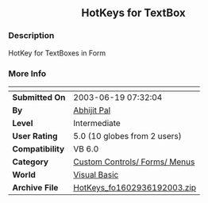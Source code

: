 ﻿<div align="center">

## HotKeys for TextBox


</div>

### Description

HotKey for TextBoxes in Form
 
### More Info
 


<span>             |<span>
---                |---
**Submitted On**   |2003-06-19 07:32:04
**By**             |[Abhijit Pal](https://github.com/Planet-Source-Code/PSCIndex/blob/master/ByAuthor/abhijit-pal.md)
**Level**          |Intermediate
**User Rating**    |5.0 (10 globes from 2 users)
**Compatibility**  |VB 6\.0
**Category**       |[Custom Controls/ Forms/  Menus](https://github.com/Planet-Source-Code/PSCIndex/blob/master/ByCategory/custom-controls-forms-menus__1-4.md)
**World**          |[Visual Basic](https://github.com/Planet-Source-Code/PSCIndex/blob/master/ByWorld/visual-basic.md)
**Archive File**   |[HotKeys\_fo1602936192003\.zip](https://github.com/Planet-Source-Code/abhijit-pal-hotkeys-for-textbox__1-46286/archive/master.zip)








